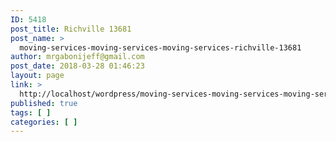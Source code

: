 ```yaml
---
ID: 5418
post_title: Richville 13681
post_name: >
  moving-services-moving-services-moving-services-richville-13681
author: mrgabonijeff@gmail.com
post_date: 2018-03-28 01:46:23
layout: page
link: >
  http://localhost/wordpress/moving-services-moving-services-moving-services-richville-13681/
published: true
tags: [ ]
categories: [ ]
---
```

